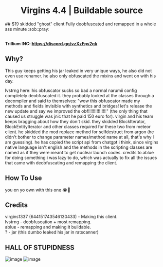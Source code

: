 <h1 align="center">Virgins 4.4 | Buildable source</h1>
## $19 skidded "ghost" client 
Fully deobfuscated and remapped in a whole ass minute :sob::pray: <br>

<br>

**Trillium INC: https://discord.gg/vzXzFpv2gk**

## Why?

This guy keeps getting his jar leaked in very unique ways, he also did not even use renamer. 
he also only obfuscated the mixins and went on with his day.

lvstrng here:
his obfuscator sucks so bad a normal narumii config completely deobfuscated it. they probably looked at the classes through a decompiler and said to themselves:
"wow this obfuscator made my methods and fields invisible with synthetics and bridges! let's release the new update and say we improved the obf!!!!!!!!!!!!!!!"
(the only thing that caused us struggle was jnic that he paid 150 euro for). virgin and his team keeps bragging about how they don't skid. they skidded BlockIterator,
BlockEntityIterator and other classes required for these two from meteor client. he skidded the mod replace method for selfdestruct from argon (he didn't bother to
change parameter names/method name at all, that's why I am guessing). he has copied the script api from chatgpt i think, since virgins native language isn't english
and the methods in the scripting classes are named as if they were meant to get nuclear launch codes. credits to ablue for doing something i was lazy to do,
which was actually to fix all the issues that came with deobfuscating and remapping the client.

## How To Use

you on yo own with this one :sob::pray:

## Credits

virgins1337 (644151743546130433) - Making this client. <br>
lvstrng - deobfuscation + most remapping.<br>
ablue - remapping and making it buildable.<br>
? - jar (this dumbo leaked his jar in ratscanner)<br>

## HALL OF STUPIDNESS

![image](https://github.com/user-attachments/assets/3e9152b3-23c3-4fbd-b219-9abf920c3354)
![image](https://github.com/user-attachments/assets/e44be45e-7bbc-4ddb-b059-d7c9987c0fed)
